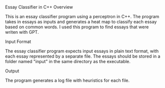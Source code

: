 Essay Classifier in C++
Overview

This is an essay classifier program using a perceptron in C++. The program takes in essays as inputs and generates a heat map to classify each essay based on common words. I used this program to find essays that were writen with GPT.



Input Format

The essay classifier program expects input essays in plain text format, with each essay represented by a separate file. The essays should be stored in a folder named "input" in the same directory as the executable.

Output

The program generates a log file with heuristics for each file.




